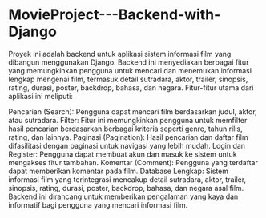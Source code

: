 # MovieProject---Backend-with-Django
Proyek ini adalah backend untuk aplikasi sistem informasi film yang dibangun menggunakan Django. Backend ini menyediakan berbagai fitur yang memungkinkan pengguna untuk mencari dan menemukan informasi lengkap mengenai film, termasuk detail sutradara, aktor, trailer, sinopsis, rating, durasi, poster, backdrop, bahasa, dan negara. Fitur-fitur utama dari aplikasi ini meliputi:

Pencarian (Search): Pengguna dapat mencari film berdasarkan judul, aktor, atau sutradara.
Filter: Fitur ini memungkinkan pengguna untuk memfilter hasil pencarian berdasarkan berbagai kriteria seperti genre, tahun rilis, rating, dan lainnya.
Paginasi (Pagination): Hasil pencarian dan daftar film difasilitasi dengan paginasi untuk navigasi yang lebih mudah.
Login dan Register: Pengguna dapat membuat akun dan masuk ke sistem untuk mengakses fitur tambahan.
Komentar (Comment): Pengguna yang terdaftar dapat memberikan komentar pada film.
Database Lengkap: Sistem informasi film yang terintegrasi mencakup detail sutradara, aktor, trailer, sinopsis, rating, durasi, poster, backdrop, bahasa, dan negara asal film.
Backend ini dirancang untuk memberikan pengalaman yang kaya dan informatif bagi pengguna yang mencari informasi film.
